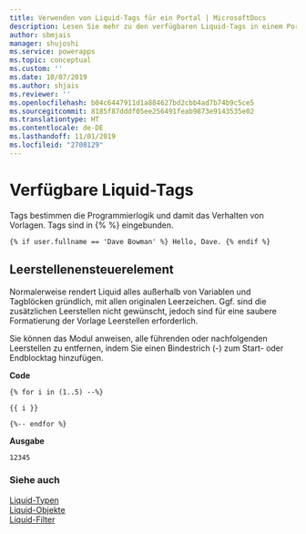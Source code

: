 ```yaml
---
title: Verwenden von Liquid-Tags für ein Portal | MicrosoftDocs
description: Lesen Sie mehr zu den verfügbaren Liquid-Tags in einem Portal.
author: sbmjais
manager: shujoshi
ms.service: powerapps
ms.topic: conceptual
ms.custom: ''
ms.date: 10/07/2019
ms.author: shjais
ms.reviewer: ''
ms.openlocfilehash: b04c6447911d1a884627bd2cbb4ad7b74b9c5ce5
ms.sourcegitcommit: 8185f87dddf05ee256491feab9873e9143535e02
ms.translationtype: HT
ms.contentlocale: de-DE
ms.lasthandoff: 11/01/2019
ms.locfileid: "2708129"
---
```

# <a name="available-liquid-tags"></a>Verfügbare Liquid-Tags

Tags bestimmen die Programmierlogik und damit das Verhalten von Vorlagen. Tags sind in {% %} eingebunden.

```
{% if user.fullname == 'Dave Bowman' %} Hello, Dave. {% endif %}
```

## <a name="whitespace-control"></a>Leerstellenensteuerelement

Normalerweise rendert Liquid alles außerhalb von Variablen und Tagblöcken gründlich, mit allen originalen Leerzeichen. Ggf. sind die zusätzlichen Leerstellen nicht gewünscht, jedoch sind für eine saubere Formatierung der Vorlage Leerstellen erforderlich.

Sie können das Modul anweisen, alle führenden oder nachfolgenden Leerstellen zu entfernen, indem Sie einen Bindestrich (-) zum Start- oder Endblocktag hinzufügen.

**Code**

```
{% for i in (1..5) --%}

{{ i }}

{%-- endfor %}
```

**Ausgabe**

```
12345
```
### <a name="see-also"></a>Siehe auch

[Liquid-Typen](liquid-types.md)  
[Liquid-Objekte](liquid-objects.md)  
[Liquid-Filter](liquid-filters.md) 

